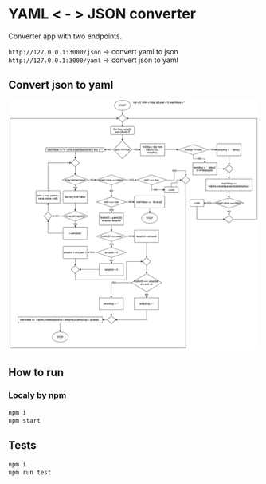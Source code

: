 # YAML < - > JSON converter

Converter app with two endpoints. 

`http://127.0.0.1:3000/json` -> convert yaml to json
`http://127.0.0.1:3000/yaml` -> convert json to yaml

## Convert json to yaml
![alt text](./docs/jsonToYamlDiagram.png)


## How to run

### Localy by npm
```npm
npm i
npm start
```

## Tests
```npm
npm i
npm run test
```


